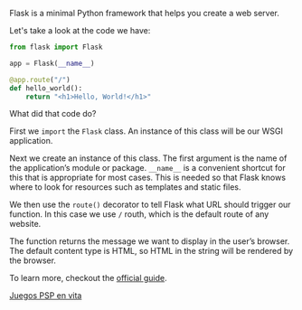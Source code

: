 Flask is a minimal Python framework that helps you create a web server. 

Let's take a look at the code we have:

```python
from flask import Flask

app = Flask(__name__)

@app.route("/")
def hello_world():
    return "<h1>Hello, World!</h1>"
```
	
What did that code do?

First we `import` the `Flask` class. An instance of this class will be our WSGI application.

Next we create an instance of this class. The first argument is the name of the application’s module or package. `__name__` is a convenient shortcut for this that is appropriate for most cases. This is needed so that Flask knows where to look for resources such as templates and static files.

We then use the `route()` decorator to tell Flask what URL should trigger our function. In this case we use `/` routh, which is the default route of any website.

The function returns the message we want to display in the user’s browser. The default content type is HTML, so HTML in the string will be rendered by the browser.

To learn more, checkout the [official guide](https://flask.palletsprojects.com/en/2.0.x/quickstart/).

[Juegos PSP en vita](https://www.cheapassgamer.com/topic/281768-complete-list-of-pspminispsone-games-playable-on-vita/)
